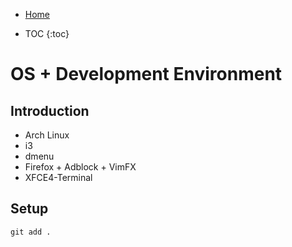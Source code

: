 - [Home](/)
* TOC
{:toc}

# OS + Development Environment

## Introduction

- Arch Linux
- i3
- dmenu
- Firefox + Adblock + VimFX
- XFCE4-Terminal

## Setup

```shell
git add .
```
